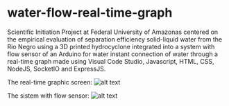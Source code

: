 # water-flow-real-time-graph
Scientific Initiation Project at Federal University of Amazonas centered on the empirical evaluation of separation efficiency solid-liquid water from the Rio Negro using a 3D printed hydrocyclone integrated into a system with flow sensor of an Arduino for water instant connection of water through a real-time graph made using Visual Code Studio, Javascript, HTML, CSS, NodeJS, SocketIO and ExpressJS.

The real-time graphic screen:
![alt text](./fotos/graph-screen.png)

The sistem with flow sensor:
![alt text](./fotos/sistem-with-flow-sensor.png)
